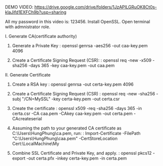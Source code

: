 DEMO VIDEO: https://drive.google.com/drive/folders/1JzAPILGRuOK8Ct0s-klaJifd1EXFCh9b?usp=sharing

All my password in this video is: 123456. Install OpenSSL. Open terminal with admnistrator role.

I. Generate CA(certificate authority)
1. Generate a Private Key
:  openssl genrsa -aes256 -out caa-key.pem 4096

2. Create a Certificate Signing Request (CSR):
:  openssl req -new -x509 -sha256 -days 365 -key caa-key.pem -out caa.pem

II. Generate Certificate
1. Create a RSA key
:  openssl genrsa -out certa-key.pem 4096

2. Create a Certificate Signing Request (CSR)
:  openssl req -new -sha256 -subj "/CN=MySSL" -key certa-key.pem -out certa.csr

3. Create the certificate
:  openssl x509 -req -sha256 -days 365 -in certa.csr -CA caa.pem -CAkey caa-key.pem -out certa.pem -CAcreateserial

4. Assuming the path to your generated CA certificate as C:\Users\HungPhung\ca.pem, run: 
:  Import-Certificate -FilePath "C:\Users\HungPhung\caa.pem" -CertStoreLocation Cert:\LocalMachine\My

5. Combine SSL Certificate and Private Key, and apply.
:  openssl pkcs12 -export -out certa.pfx -inkey certa-key.pem -in certa.pem

